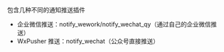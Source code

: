 包含几种不同的通知推送插件

- 企业微信推送：notify_wework/notify_wechat_qy（通过自己的企业微信推送）
- WxPusher 推送：notify_wechat（公众号直接推送）



